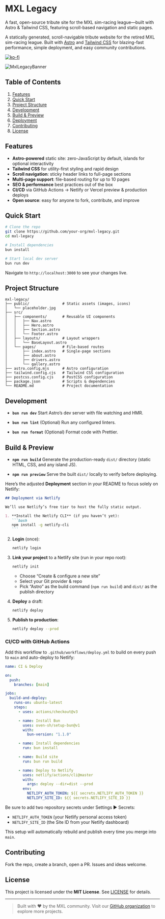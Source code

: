 # MXL Legacy

A fast, open-source tribute site for the MXL sim-racing league—built with Astro &amp; Tailwind CSS, featuring scroll-based navigation and static pages.

A statically generated, scroll-navigable tribute website for the retired MXL sim-racing league.
Built with [Astro](https://astro.build/) and [Tailwind CSS](https://tailwindcss.com/) for blazing-fast performance, simple deployment, and easy community contributions.

[![ko-fi](https://ko-fi.com/img/githubbutton_sm.svg)](https://ko-fi.com/W7W81J3ADI)

![MxlLegacyBanner](https://github.com/user-attachments/assets/5f4898fa-ba6b-46e8-87ee-6dd28d183229)

## Table of Contents

1. [Features](#features)
2. [Quick Start](#quick-start)
3. [Project Structure](#project-structure)
4. [Development](#development)
5. [Build & Preview](#build--preview)
6. [Deployment](#deployment)
7. [Contributing](#contributing)
8. [License](#license)

## Features

- **Astro-powered** static site: zero-JavaScript by default, islands for optional interactivity
- **Tailwind CSS** for utility-first styling and rapid design
- **Scroll navigation**: sticky header links to full-page sections
- **Multi-page support**: file-based routing for up to 10 pages
- **SEO & performance** best practices out of the box
- **CI/CD** via GitHub Actions → Netlify or Vercel preview & production deploys
- **Open source**: easy for anyone to fork, contribute, and improve

## Quick Start

```bash
# Clone the repo
git clone https://github.com/your-org/mxl-legacy.git
cd mxl-legacy

# Install dependencies
bun install

# Start local dev server
bun run dev
```

Navigate to `http://localhost:3000` to see your changes live.

## Project Structure

```
mxl-legacy/
├── public/               # Static assets (images, icons)
│   └── placeholder.jpg
├── src/
│   ├── components/       # Reusable UI components
│   │   ├── Nav.astro
│   │   ├── Hero.astro
│   │   ├── Section.astro
│   │   └── Footer.astro
│   ├── layouts/          # Layout wrappers
│   │   └── BaseLayout.astro
│   └── pages/            # File-based routes
│       ├── index.astro   # Single-page sections
│       ├── about.astro
│       ├── drivers.astro
│       └── gallery.astro
├── astro.config.mjs      # Astro configuration
├── tailwind.config.cjs   # Tailwind CSS configuration
├── postcss.config.cjs    # PostCSS configuration
├── package.json          # Scripts & dependencies
└── README.md             # Project documentation
```

## Development

- **`bun run dev`**
  Start Astro’s dev server with file watching and HMR.

- **`bun run lint`**
  (Optional) Run any configured linters.

- **`bun run format`**
  (Optional) Format code with Prettier.

## Build & Preview

- **`npm run build`**
  Generate the production-ready `dist/` directory (static HTML, CSS, and any island JS).

- **`npm run preview`**
  Serve the built `dist/` locally to verify before deploying.

Here’s the adjusted **Deployment** section in your README to focus solely on Netlify:

````markdown
## Deployment via Netlify

We’ll use Netlify’s free tier to host the fully static output.

1. **Install the Netlify CLI** (if you haven’t yet):
   ```bash
   npm install -g netlify-cli
   ```
````

2. **Login** (once):

   ```bash
   netlify login
   ```

3. **Link your project** to a Netlify site (run in your repo root):

   ```bash
   netlify init
   ```

   - Choose “Create & configure a new site”
   - Select your Git provider & repo
   - Pick “Astro” as the build command (`npm run build`) and `dist/` as the publish directory

4. **Deploy** a draft:

   ```bash
   netlify deploy
   ```

5. **Publish to production**:

   ```bash
   netlify deploy --prod
   ```

### CI/CD with GitHub Actions

Add this workflow to `.github/workflows/deploy.yml` to build on every push to `main` and auto-deploy to Netlify:

```yaml
name: CI & Deploy

on:
  push:
    branches: [main]

jobs:
  build-and-deploy:
    runs-on: ubuntu-latest
    steps:
      - uses: actions/checkout@v3

      - name: Install Bun
        uses: oven-sh/setup-bun@v1
        with:
          bun-version: "1.1.0"

      - name: Install dependencies
        run: bun install

      - name: Build site
        run: bun run build

      - name: Deploy to Netlify
        uses: netlify/actions/cli@master
        with:
          args: deploy --dir=dist --prod
        env:
          NETLIFY_AUTH_TOKEN: ${{ secrets.NETLIFY_AUTH_TOKEN }}
          NETLIFY_SITE_ID: ${{ secrets.NETLIFY_SITE_ID }}
```

Be sure to add two repository secrets under Settings ▶ Secrets:

- `NETLIFY_AUTH_TOKEN` (your Netlify personal access token)
- `NETLIFY_SITE_ID` (the Site ID from your Netlify dashboard)

This setup will automatically rebuild and publish every time you merge into `main`.

## Contributing

Fork the repo, create a branch, open a PR. Issues and ideas welcome.

## License

This project is licensed under the **MIT License**. See [LICENSE](LICENSE) for details.

---

> Built with ❤️ by the MXL community.
> Visit our [GitHub organization](https://github.com/your-org) to explore more projects.
